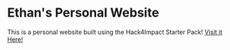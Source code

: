 # Ethan's Personal Website
This is a personal website built using the Hack4Impact Starter Pack!
<This is for Hack4Impact>
[Visit it Here!](https://Names3tma.github.io)

